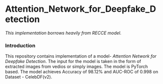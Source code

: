 # Attention_Network_for_Deepfake_Detection
_This implementation borrows heavily from RECCE model._

### Introduction
This repository contains implementation of a model- _Attention Network for Deepfake Detection_. The input for the model is taken in the form of extracted images from vedios or simply images. The model is PyTorch based. The model achieves Accuracy of 98.12%  and AUC-ROC of  0.998 on Dataset - CelebDF(v2). 



